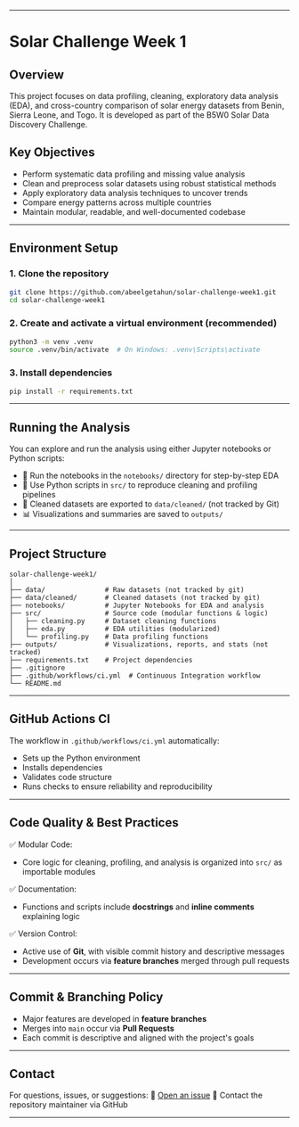 
---

# Solar Challenge Week 1

## Overview

This project focuses on data profiling, cleaning, exploratory data analysis (EDA), and cross-country comparison of solar energy datasets from Benin, Sierra Leone, and Togo. It is developed as part of the B5W0 Solar Data Discovery Challenge.

## Key Objectives

* Perform systematic data profiling and missing value analysis
* Clean and preprocess solar datasets using robust statistical methods
* Apply exploratory data analysis techniques to uncover trends
* Compare energy patterns across multiple countries
* Maintain modular, readable, and well-documented codebase

---

## Environment Setup

### 1. Clone the repository

```bash
git clone https://github.com/abeelgetahun/solar-challenge-week1.git
cd solar-challenge-week1
```

### 2. Create and activate a virtual environment (recommended)

```bash
python3 -m venv .venv
source .venv/bin/activate  # On Windows: .venv\Scripts\activate
```

### 3. Install dependencies

```bash
pip install -r requirements.txt
```

---

## Running the Analysis

You can explore and run the analysis using either Jupyter notebooks or Python scripts:

* 📓 Run the notebooks in the `notebooks/` directory for step-by-step EDA
* 🧼 Use Python scripts in `src/` to reproduce cleaning and profiling pipelines
* 📁 Cleaned datasets are exported to `data/cleaned/` (not tracked by Git)
* 📊 Visualizations and summaries are saved to `outputs/`

---

## Project Structure

```
solar-challenge-week1/
│
├── data/               # Raw datasets (not tracked by git)
├── data/cleaned/       # Cleaned datasets (not tracked by git)
├── notebooks/          # Jupyter Notebooks for EDA and analysis
├── src/                # Source code (modular functions & logic)
│   ├── cleaning.py     # Dataset cleaning functions
│   ├── eda.py          # EDA utilities (modularized)
│   └── profiling.py    # Data profiling functions
├── outputs/            # Visualizations, reports, and stats (not tracked)
├── requirements.txt    # Project dependencies
├── .gitignore
├── .github/workflows/ci.yml  # Continuous Integration workflow
└── README.md
```

---

## GitHub Actions CI

The workflow in `.github/workflows/ci.yml` automatically:

* Sets up the Python environment
* Installs dependencies
* Validates code structure
* Runs checks to ensure reliability and reproducibility

---

## Code Quality & Best Practices

✅ Modular Code:

* Core logic for cleaning, profiling, and analysis is organized into `src/` as importable modules

✅ Documentation:

* Functions and scripts include **docstrings** and **inline comments** explaining logic

✅ Version Control:

* Active use of **Git**, with visible commit history and descriptive messages
* Development occurs via **feature branches** merged through pull requests

---


## Commit & Branching Policy

* Major features are developed in **feature branches**
* Merges into `main` occur via **Pull Requests**
* Each commit is descriptive and aligned with the project's goals

---

## Contact

For questions, issues, or suggestions:
📨 [Open an issue](https://github.com/abeelgetahun/solar-challenge-week1/issues)
🔗 Contact the repository maintainer via GitHub

---

